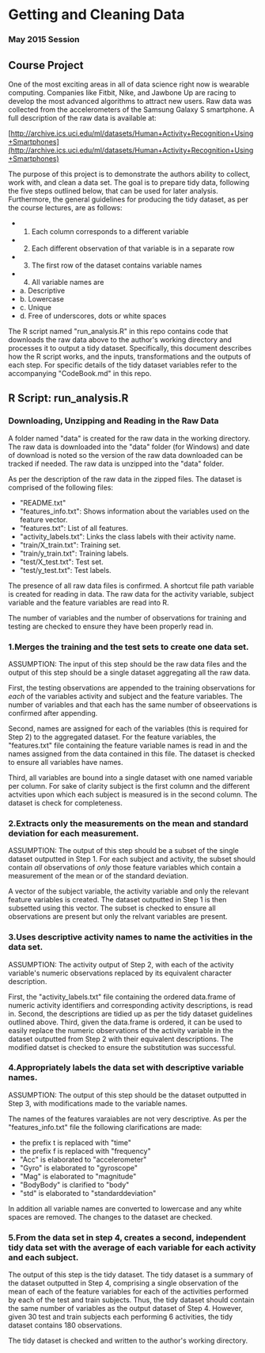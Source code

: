 # Getting and Cleaning Data
### May 2015 Session


## Course Project

One of the most exciting areas in all of data science right now is wearable computing. Companies like Fitbit, Nike, and Jawbone Up are racing to develop the most advanced algorithms to attract new users. Raw data was collected from the accelerometers of the Samsung Galaxy S smartphone. A full description of the raw data is available at:

[http://archive.ics.uci.edu/ml/datasets/Human+Activity+Recognition+Using+Smartphones](http://archive.ics.uci.edu/ml/datasets/Human+Activity+Recognition+Using+Smartphones)

The purpose of this project is to demonstrate the authors ability to collect, work with, and clean a data set. The goal is to prepare tidy data, following the five steps outlined below, that can be used for later analysis. Furthermore, the general guidelines for producing the tidy dataset, as per the course lectures, are as follows:
* 1. Each column corresponds to a different variable
* 2. Each different observation of that variable is in a separate row
* 3. The first row of the dataset contains variable names
* 4. All variable names are
*    a. Descriptive
*    b. Lowercase
*    c. Unique
*    d. Free of underscores, dots or white spaces

The R script named "run_analysis.R" in this repo contains code that downloads the raw data above to the author's working directory and processes it to output a tidy dataset. Specifically, this document describes how the R script works, and the inputs, transformations and the outputs of each step.  For specific details of the tidy dataset variables refer to the accompanying "CodeBook.md" in this repo.


## R Script: run_analysis.R

### Downloading, Unzipping and Reading in the Raw Data
A folder named "data" is created for the raw data in the working directory. The raw data is downloaded into the "data" folder (for Windows) and date of download is noted so the version of the raw data downloaded can be tracked if needed. The raw data is unzipped into the "data" folder.

As per the description of the raw data in the zipped files. The dataset is comprised of the following files:
* "README.txt"
* "features_info.txt": Shows information about the variables used on the feature vector.
* "features.txt": List of all features.
* "activity_labels.txt": Links the class labels with their activity name.
* "train/X_train.txt": Training set.
* "train/y_train.txt": Training labels.
* "test/X_test.txt": Test set.
* "test/y_test.txt": Test labels.

The presence of all raw data files is confirmed. A shortcut file
path variable is created for reading in data. The raw data for the activity variable, subject variable and the feature variables are read into R.

The number of variables and the number of observations for training and testing are checked to ensure they have been properly read in.

### 1.Merges the training and the test sets to create one data set.
ASSUMPTION: The input of this step should be the raw data files and the output of this step should be a single dataset aggregating all the raw data.

First, the testing observations are appended to the training observations for *each* of the variables activity and subject and the feature variables. The number of variables and that each has the same number of obseervations is confirmed after appending. 

Second, names are assigned for each of the variables (this is required for Step 2) to the aggregated dataset. For the feature variables, the "features.txt" file containing the feature variable names is read in and the names assigned from the data contained in this file. The dataset is checked to ensure all variables have names.

Third, all variables are bound into a single dataset with one named variable per column. For sake of clarity subject is the first column and the different actvities upon which each subject is measured is in the second column. The dataset is check for completeness.

### 2.Extracts only the measurements on the mean and standard deviation for each measurement.
ASSUMPTION: The output of this step should be a subset of the single dataset outputted in Step 1. For each subject and activity, the subset should contain *all* observations of *only* those feature variables which contain a measurement of the mean or of the standard deviation.

A vector of the subject variable, the activity variable and only the relevant feature variables is created. The dataset outputted in Step 1 is then subsetted using this vector. The subset is checked to ensure all observations are present but only the relvant variables are present.

### 3.Uses descriptive activity names to name the activities in the data set.
ASSUMPTION: The activity output of Step 2, with each of the activity variable's numeric observations replaced by its equivalent character description.

First, the "activity_labels.txt" file containing the ordered data.frame of numeric activity identifiers and corresponding activity descriptions, is read in. Second, the descriptions are tidied up as per the tidy dataset guidelines outlined above. Third, given the data.frame is ordered, it can be used to easily replace the numeric observations of the activity variable in the dataset outputted from Step 2 with their equivalent descriptions. The modified datset is checked to ensure the substitution was successful.

### 4.Appropriately labels the data set with descriptive variable names.
ASSUMPTION: The output of this step should be the dataset outputted in Step 3, with modifications made to the variable names. 

The names of the features varaiables are not very descriptive. As per the "features_info.txt" file the following clarifications are made:
* the prefix t is replaced with "time"
* the prefix f is replaced with "frequency"
* "Acc" is elaborated to "accelerometer"
* "Gyro" is elaborated to "gyroscope"
* "Mag" is elaborated  to "magnitude"
* "BodyBody" is clarified to "body"
* "std" is elaborated to "standarddeviation"

In addition all variable names are converted to lowercase and any white spaces are removed. The changes to the dataset are checked.

### 5.From the data set in step 4, creates a second, independent tidy data set with the average of each variable for each activity and each subject.
The output of this step is the tidy dataset. The tidy dataset is a summary of the dataset outputted in Step 4, comprising a single observation of the mean of each of the feature variables for each of the activities performed by each of the test and train subjects. Thus, the tidy dataset should contain the same number of variables as the output dataset of Step 4. However, given 30 test and train subjects each performing 6 activities, the tidy dataset contains 180 observations.

The tidy dataset is checked and written to the author's working directory.
